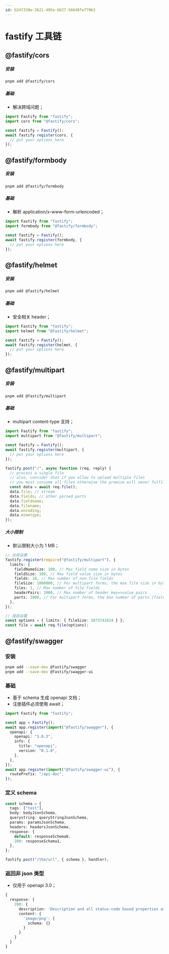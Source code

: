 ```yaml
---
id: b24f338e-3621-495a-b627-56648fe77063
---
```


# fastify 工具链

## @fastify/cors

##### 安装

```bash
pnpm add @fastify/cors
```

##### 基础

- 解决跨域问题；

```typescript
import Fastify from "fastify";
import cors from "@fastify/cors";

const fastify = Fastify();
await fastify.register(cors, {
  // put your options here
});
```

## @fastify/formbody

##### 安装

```bash
pnpm add @fastify/formbody
```

##### 基础

- 解析 application/x-www-form-urlencoded；

```typescript
import Fastify from "fastify";
import formbody from "@fastify/formbody";

const fastify = Fastify();
await fastify.register(formbody, {
  // put your options here
});
```

## @fastify/helmet

##### 安装

```bash
pnpm add @fastify/helmet
```

##### 基础

- 安全相关 header；

```typescript
import Fastify from "fastify";
import helmet from "@fastify/helmet";

const fastify = Fastify();
await fastify.register(helmet, {
  // put your options here
});
```

## @fastify/multipart

##### 安装

```bash
pnpm add @fastify/multipart
```

##### 基础

- multipart content-type 支持；

```typescript
import Fastify from "fastify";
import multipart from "@fastify/multipart";

const fastify = Fastify();
await fastify.register(multipart, {
  // put your options here
});

fastify.post("/", async function (req, reply) {
  // process a single file
  // also, consider that if you allow to upload multiple files
  // you must consume all files otherwise the promise will never fulfill
  const data = await req.file();
  data.file; // stream
  data.fields; // other parsed parts
  data.fieldname;
  data.filename;
  data.encoding;
  data.mimetype;
});
```

##### 大小限制

- 默认限制大小为 1 MB；

```typescript
// 全局设置
fastify.register(require("@fastify/multipart"), {
  limits: {
    fieldNameSize: 100, // Max field name size in bytes
    fieldSize: 100, // Max field value size in bytes
    fields: 10, // Max number of non-file fields
    fileSize: 1000000, // For multipart forms, the max file size in bytes
    files: 1, // Max number of file fields
    headerPairs: 2000, // Max number of header key=>value pairs
    parts: 1000, // For multipart forms, the max number of parts (fields + files)
  },
});

// 局部设置
const options = { limits: { fileSize: 1073741824 } };
const file = await req.file(options);
```

## @fastify/swagger

### 安装

```bash
pnpm add --save-dev @fastify/swagger
pnpm add --save-dev @fastify/swagger-ui
```

### 基础

- 基于 schema 生成 openapi 文档；
- 注册插件必须使用 await；

```typescript
import Fastify from "fastify";

const app = Fastify();
await app.register(import("@fastify/swagger"), {
  openapi: {
    openapi: "3.0.3",
    info: {
      title: "openapi",
      version: "0.1.0",
    },
  },
});
await app.register(import("@fastify/swagger-ui"), {
  routePrefix: "/api-doc",
});
```

### 定义 schema

```typescript
const schema = {
  tags: ["test"],
  body: bodyJsonSchema,
  querystring: queryStringJsonSchema,
  params: paramsJsonSchema,
  headers: headersJsonSchema,
  response: {
    default: responseSchema0,
    200: responseSchema1,
  },
};

fastify.post("/the/url", { schema }, handler);
```

### 返回非 json 类型

- 仅用于 openapi 3.0；

```typescript
{
  response: {
    200: {
      description: 'Description and all status-code based properties are working',
      content: {
        'image/png': {
          schema: {}
        }
      }
    }
  }
}
```
